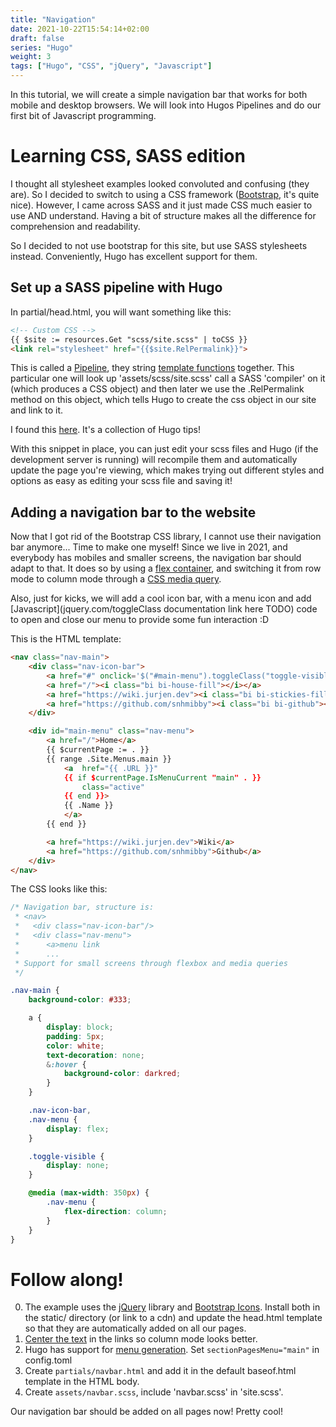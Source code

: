 ```yaml
---
title: "Navigation"
date: 2021-10-22T15:54:14+02:00
draft: false
series: "Hugo"
weight: 3
tags: ["Hugo", "CSS", "jQuery", "Javascript"]
---
```


In this tutorial, we will create a simple navigation bar that works for both
mobile and desktop browsers. We will look into Hugos Pipelines and do our first
bit of Javascript programming.
<!--more-->

# Learning CSS, SASS edition

I thought all stylesheet examples looked convoluted and confusing (they are).
So I decided to switch to using a CSS framework ([Bootstrap](https://getbootstrap.com/),
it's quite nice).  However, I came across
SASS and it just made CSS much easier to use AND understand. Having a bit of
structure makes all the difference for comprehension and readability.

So I decided to not use bootstrap for this site, but use SASS stylesheets instead.
Conveniently, Hugo has excellent support for them.

## Set up a SASS pipeline with Hugo

In partial/head.html, you will want something like this:
```HTML
<!-- Custom CSS -->
{{ $site := resources.Get "scss/site.scss" | toCSS }}
<link rel="stylesheet" href="{{$site.RelPermalink}}">
```
This is called a [Pipeline](), they string [template functions]() together. This particular one will look up 'assets/scss/site.scss' call a SASS 'compiler' on it (which produces a CSS object) and then later we use the .RelPermalink method on this object, which tells Hugo to create the css object in our site and link to it.

I found this [here](https://github.com/spech66/hugo-best-practices#css-and-javascript).
It's a collection of Hugo tips!

With this snippet in place, you can just edit your scss files and Hugo (if
the development server is running) will recompile them and automatically
update the page you're viewing, which makes trying out different styles and
options as easy as editing your scss file and saving it!

## Adding a navigation bar to the website
Now that I got rid of the Bootstrap CSS library, I cannot use their
navigation bar anymore... Time to make one myself!  Since we live in 2021,
and everybody has mobiles and smaller screens, the navigation bar should
adapt to that. It does so by using a [flex container](https://css-tricks.com/snippets/css/a-guide-to-flexbox/#examples), and switching it from row mode to column mode through a
[CSS media query](https://css-tricks.com/a-complete-guide-to-css-media-queries/).

Also, just for kicks, we will add a cool icon bar, with a menu icon and add
[Javascript](jquery.com/toggleClass documentation link here TODO) code to open and close our menu to provide some fun interaction :D

This is the HTML template:
```HTML
<nav class="nav-main">
	<div class="nav-icon-bar">
		<a href="#" onclick='$("#main-menu").toggleClass("toggle-visible")'><i class="bi bi-list"></i></a>
		<a href="/"><i class="bi bi-house-fill"></i></a>
		<a href="https://wiki.jurjen.dev"><i class="bi bi-stickies-fill"></i></a>
		<a href="https://github.com/snhmibby"><i class="bi bi-github"></i></a>
	</div>

	<div id="main-menu" class="nav-menu">
		<a href="/">Home</a>
		{{ $currentPage := . }}
		{{ range .Site.Menus.main }}
			<a  href="{{ .URL }}"
			{{ if $currentPage.IsMenuCurrent "main" . }}
				class="active"
			{{ end }}>
			{{ .Name }}
			</a>
		{{ end }}

		<a href="https://wiki.jurjen.dev">Wiki</a>
		<a href="https://github.com/snhmibby">Github</a>
	</div>
</nav>
```

The CSS looks like this:
```SCSS
/* Navigation bar, structure is:
 * <nav>
 *   <div class="nav-icon-bar"/>
 *   <div class="nav-menu">
 *   	<a>menu link
 *   	...
 * Support for small screens through flexbox and media queries
 */

.nav-main {
	background-color: #333;

	a {
		display: block;
		padding: 5px;
		color: white;
		text-decoration: none;
		&:hover {
			background-color: darkred;
		}
	}

	.nav-icon-bar,
	.nav-menu {
		display: flex;
	}

	.toggle-visible {
		display: none;
	}

	@media (max-width: 350px) {
		.nav-menu {
			flex-direction: column;
		}
	}
}
```


# Follow along!
0. The example uses the [jQuery](https://jquery.com/download/) library and [Bootstrap Icons](https://icons.getbootstrap.com/). Install both in the static/ directory (or link to a cdn)
   and update the head.html template so that they are automatically added on all our pages.
1. [Center the text](https://www.w3schools.com/css/css_text_align.asp) in the links so column mode looks better.
2. Hugo has support for [menu generation](https://gohugo.io/templates/menu-templates/). Set ```sectionPagesMenu="main"``` in config.toml
3. Create ```partials/navbar.html``` and add it in the default baseof.html template in the HTML body.
4. Create ```assets/navbar.scss```, include 'navbar.scss' in 'site.scss'.

Our navigation bar should be added on all pages now! Pretty cool!
